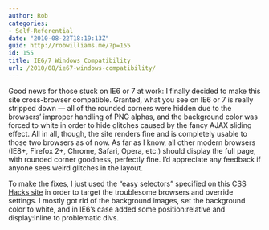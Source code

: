 ```yaml
---
author: Rob
categories:
- Self-Referential
date: "2010-08-22T18:19:13Z"
guid: http://robwilliams.me/?p=155
id: 155
title: IE6/7 Windows Compatibility
url: /2010/08/ie67-windows-compatibility/
---
```

Good news for those stuck on IE6 or 7 at work: I finally decided to make this site cross-browser compatible. Granted, what you see on IE6 or 7 is really stripped down — all of the rounded corners were hidden due to the browsers’ improper handling of PNG alphas, and the background color was forced to white in order to hide glitches caused by the fancy AJAX sliding effect. All in all, though, the site renders fine and is completely usable to those two browsers as of now. As far as I know, all other modern browsers (IE8+, Firefox 2+, Chrome, Safari, Opera, etc.) should display the full page, with rounded corner goodness, perfectly fine. I’d appreciate any feedback if anyone sees weird glitches in the layout.

To make the fixes, I just used the “easy selectors” specified on this [CSS Hacks site](http://www.webdevout.net/css-hacks#in_css-selectors) in order to target the troublesome browsers and override settings. I mostly got rid of the background images, set the background color to white, and in IE6’s case added some position:relative and display:inline to problematic divs.